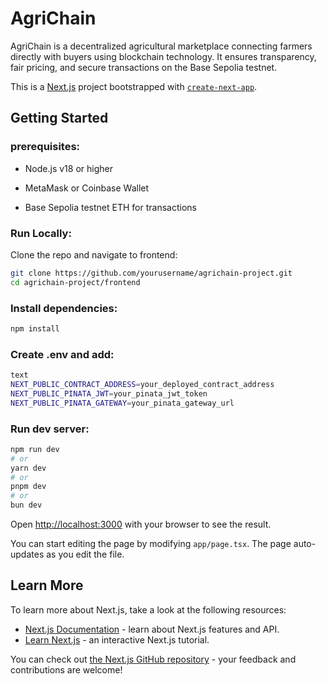 # AgriChain

AgriChain is a decentralized agricultural marketplace connecting farmers directly with buyers using blockchain technology. It ensures transparency, fair pricing, and secure transactions on the Base Sepolia testnet.

This is a [Next.js](https://nextjs.org) project bootstrapped with [`create-next-app`](https://nextjs.org/docs/app/api-reference/cli/create-next-app).

## Getting Started

### prerequisites:

- Node.js v18 or higher

- MetaMask or Coinbase Wallet

- Base Sepolia testnet ETH for transactions

### Run Locally:
Clone the repo and navigate to frontend:

```bash
git clone https://github.com/yourusername/agrichain-project.git
cd agrichain-project/frontend
```
### Install dependencies:

```bash
npm install
```
### Create .env and add:

```bash
text
NEXT_PUBLIC_CONTRACT_ADDRESS=your_deployed_contract_address
NEXT_PUBLIC_PINATA_JWT=your_pinata_jwt_token
NEXT_PUBLIC_PINATA_GATEWAY=your_pinata_gateway_url
```
### Run dev server:

```bash
npm run dev
# or
yarn dev
# or
pnpm dev
# or
bun dev
```

Open [http://localhost:3000](http://localhost:3000) with your browser to see the result.

You can start editing the page by modifying `app/page.tsx`. The page auto-updates as you edit the file.

## Learn More

To learn more about Next.js, take a look at the following resources:

- [Next.js Documentation](https://nextjs.org/docs) - learn about Next.js features and API.
- [Learn Next.js](https://nextjs.org/learn) - an interactive Next.js tutorial.

You can check out [the Next.js GitHub repository](https://github.com/vercel/next.js) - your feedback and contributions are welcome!
